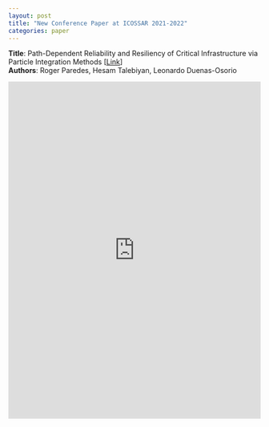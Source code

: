 ```yaml
---
layout: post
title: "New Conference Paper at ICOSSAR 2021-2022"
categories: paper
---
```


**Title**: Path-Dependent Reliability and Resiliency of Critical Infrastructure via Particle Integration Methods [[Link](https://scholarship.rice.edu/handle/1911/112396)]  
**Authors**: Roger Paredes, Hesam Talebiyan, Leonardo Duenas-Osorio

<iframe src="https://www.linkedin.com/embed/feed/update/urn:li:share:6977392822064742400-X4H3" height="672" width="504" frameborder="0" allowfullscreen="" title="Embedded post"></iframe>
